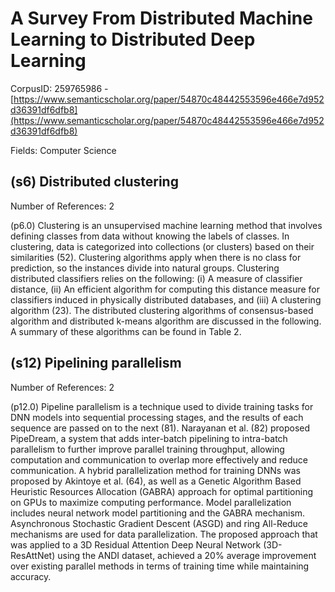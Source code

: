 # A Survey From Distributed Machine Learning to Distributed Deep Learning

CorpusID: 259765986 - [https://www.semanticscholar.org/paper/54870c48442553596e466e7d952d36391df6dfb8](https://www.semanticscholar.org/paper/54870c48442553596e466e7d952d36391df6dfb8)

Fields: Computer Science

## (s6) Distributed clustering
Number of References: 2

(p6.0) Clustering is an unsupervised machine learning method that involves defining classes from data without knowing the labels of classes. In clustering, data is categorized into collections (or clusters) based on their similarities (52). Clustering algorithms apply when there is no class for prediction, so the instances divide into natural groups. Clustering distributed classifiers relies on the following: (i) A measure of classifier distance, (ii) An efficient algorithm for computing this distance measure for classifiers induced in physically distributed databases, and (iii) A clustering algorithm (23). The distributed clustering algorithms of consensus-based algorithm and distributed k-means algorithm are discussed in the following. A summary of these algorithms can be found in Table 2.
## (s12) Pipelining parallelism
Number of References: 2

(p12.0) Pipeline parallelism is a technique used to divide training tasks for DNN models into sequential processing stages, and the results of each sequence are passed on to the next (81). Narayanan et al. (82) proposed PipeDream, a system that adds inter-batch pipelining to intra-batch parallelism to further improve parallel training throughput, allowing computation and communication to overlap more effectively and reduce communication. A hybrid parallelization method for training DNNs was proposed by Akintoye et al. (64), as well as a Genetic Algorithm Based Heuristic Resources Allocation (GABRA) approach for optimal partitioning on GPUs to maximize computing performance. Model parallelization includes neural network model partitioning and the GABRA mechanism. Asynchronous Stochastic Gradient Descent (ASGD) and ring All-Reduce mechanisms are used for data parallelization. The proposed approach that was applied to a 3D Residual Attention Deep Neural Network (3D-ResAttNet) using the ANDI dataset, achieved a 20% average improvement over existing parallel methods in terms of training time while maintaining accuracy.
